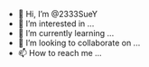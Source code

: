 - 👋 Hi, I’m @2333SueY
- 👀 I’m interested in ...
- 🌱 I’m currently learning ...
- 💞️ I’m looking to collaborate on ...
- 📫 How to reach me ...

<!---
2333SueY/2333SueY is a ✨ special ✨ repository because its `README.md` (this file) appears on your GitHub profile.
You can click the Preview link to take a look at your changes.
--->
